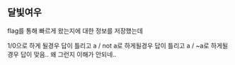 ## 달빛여우
flag를 통해 빠르게 왔는지에 대한 정보를 저장했는데

1/0으로 하게 될경우 답이 틀리고
a / not a로 하게될경우 답이 틀리고
a / ~a로 하게될 경우 답이 맞음..
왜 그런지 이해가 안되네..